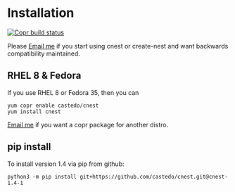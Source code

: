 Installation
============

<a class="reference external" href="https://copr.fedorainfracloud.org/coprs/castedo/cnest/package/cnest/">
  <img src="https://copr.fedorainfracloud.org/coprs/castedo/cnest/package/cnest/status_image/last_build.png" alt="Copr build status"/>
</a>

Please [Email me](mailto:castedo@castedo.com) if you start using cnest or
create-nest and want backwards compatibility maintained.


RHEL 8 &amp; Fedora
-------------------

If you use RHEL 8 or Fedora 35, then you can

```text
yum copr enable castedo/cnest
yum install cnest
```
[Email me](mailto:castedo@castedo.com) if you want a copr package for another distro.


pip install
-----------

To install version 1.4 via pip from github:

```text
python3 -m pip install git+https://github.com/castedo/cnest.git@cnest-1.4-1
```

